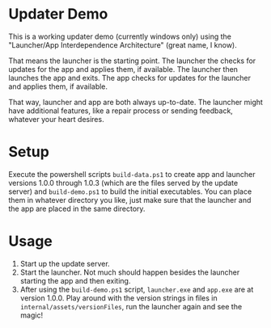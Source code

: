 # Updater Demo

This is a working updater demo (currently windows only) using the 
"Launcher/App Interdependence Architecture" (great name, I know).

That means the launcher is the starting point. The launcher the checks for updates for the app and
applies them, if available. The launcher then launches the app and exits.
The app checks for updates for the launcher and applies them, if available.

That way, launcher and app are both always up-to-date. The launcher might have additional features, like a repair
process or sending feedback, whatever your heart desires.

# Setup

Execute the powershell scripts ``build-data.ps1`` to create app and launcher versions 1.0.0 through
1.0.3 (which are the files served by the update server) and ``build-demo.ps1`` to build the initial 
executables. You can place them in whatever directory you like, just make sure that the launcher and 
the app are placed in the same directory.

# Usage

1. Start up the update server.
1. Start the launcher. Not much should happen besides the launcher starting the app and then exiting.
1. After using the ``build-demo.ps1`` script, ``launcher.exe`` and ``app.exe`` are at version 1.0.0. Play
   around with the version strings in files in ``internal/assets/versionFiles``, run the launcher again and
   see the magic!
